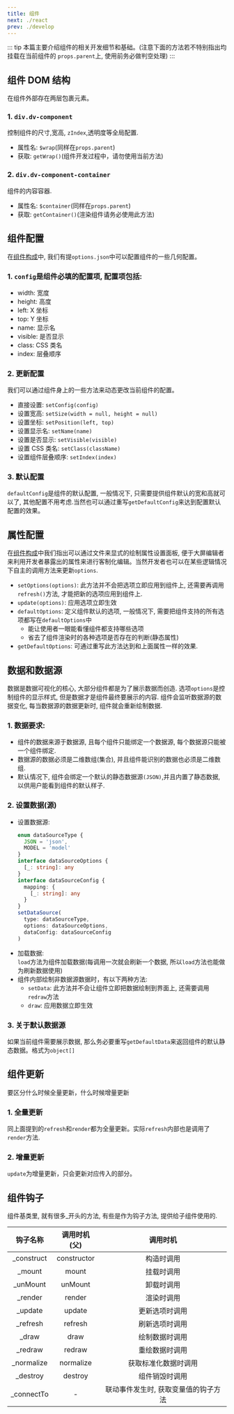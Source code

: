 ```yaml
---
title: 组件
next: ./react
prev: ./develop
---
```


::: tip
本篇主要介绍组件的相关开发细节和基础。(注意下面的方法若不特别指出均挂载在当前组件的 <code>props.parent</code>上, 使用前务必做判空处理)
:::

## 组件 DOM 结构

在组件外部存在两层包裹元素。

### 1. `div.dv-component`

控制组件的尺寸,宽高, `zIndex`,透明度等全局配置.

- 属性名: `$wrap`(同样在`props.parent`)
- 获取: `getWrap()`(组件开发过程中，请勿使用当前方法)

### 2. `div.dv-component-container`

组件的内容容器.

- 属性名: `$container`(同样在`props.parent`)
- 获取: `getContainer()`(渲染组件请务必使用此方法)

## 组件配置

在[组件构成](/zh/flyfish/component/basic.html#_10-src-settings-options-js)中, 我们有提`options.json`中可以配置组件的一些几何配置。

### 1. `config`是组件必填的配置项, 配置项包括:

- width: 宽度
- height: 高度
- left: X 坐标
- top: Y 坐标
- name: 显示名
- visible: 是否显示
- class: CSS 类名
- index: 层叠顺序

### 2. 更新配置

我们可以通过组件身上的一些方法来动态更改当前组件的配置。

- 直接设置: `setConfig(config)`
- 设置宽高: `setSize(width = null, height = null)`
- 设置坐标: `setPosition(left, top)`
- 设置显示名: `setName(name)`
- 设置是否显示: `setVisible(visible)`
- 设置 CSS 类名: `setClass(className)`
- 设置组件层叠顺序: `setIndex(index)`

### 3. 默认配置

`defaultConfig`是组件的默认配置, 一般情况下, 只需要提供组件默认的宽和高就可以了, 其他配置不用考虑.当然也可以通过重写`getDefaultConfig`来达到配置默认配置的效果。

## 属性配置

在[组件构成](/zh/flyfish/component/basic.html#_10-src-settings-options-js)中我们指出可以通过文件来显式的绘制属性设置面板, 便于大屏编辑者来利用开发者暴露出的属性来进行客制化编辑。当然开发者也可以在某些逻辑情况下自主的调用方法来更新`options`.

- `setOptions(options)`: 此方法并不会把选项立即应用到组件上, 还需要再调用`refresh()`方法, 才能把新的选项应用到组件上.
- `update(options)`: 应用选项立即生效
- `defaultOptions`: 定义组件默认的选项, 一般情况下, 需要把组件支持的所有选项都写在`defaultOptions`中
  - 能让使用者一眼能看懂组件都支持哪些选项
  - 省去了组件渲染时的各种选项是否存在的判断(静态属性)
- `getDefaultOptions`: 可通过重写此方法达到和上面属性一样的效果.

## 数据和数据源

数据是数据可视化的核心, 大部分组件都是为了展示数据而创造. 选项`options`是控制组件的显示样式, 但是数据才是组件最终要展示的内容. 组件会监听数据源的数据变化, 每当数据源的数据更新时, 组件就会重新绘制数据.

### 1. 数据要求:

- 组件的数据来源于数据源, 且每个组件只能绑定一个数据源, 每个数据源只能被一个组件绑定.
- 数据源的数据必须是二维数组(集合), 并且组件能识别的数据也必须是二维数组.
- 默认情况下, 组件会绑定一个默认的静态数据源`(JSON)`,并且内置了静态数据, 以供用户能看到组件的默认样子.

### 2. 设置数据(源)

- 设置数据源:
  ```typescript
  enum dataSourceType {
    JSON = 'json',
    MODEL = 'model'
  }
  interface dataSourceOptions {
    [_: string]: any
  }
  interface dataSourceConfig {
    mapping: {
      [_: string]: any
    }
  }
  setDataSource(
    type: dataSourceType,
    options: dataSourceOptions,
    dataConfig: dataSourceConfig
  )
  ```
- 加载数据:  
  `load`方法为组件加载数据(每调用一次就会刷新一个数据, 所以`load`方法也能做为刷新数据使用)
- 组件内部绘制非数据源数据时，有以下两种方法:
  - `setData`: 此方法并不会让组件立即把数据绘制到界面上, 还需要调用`redraw`方法
  - `draw`: 应用数据立即生效

### 3. 关于默认数据源

如果当前组件需要展示数据, 那么务必要重写`getDefaultData`来返回组件的默认静态数据。格式为`object[]`

## 组件更新

要区分什么时候全量更新，什么时候增量更新

### 1. 全量更新

同上面提到的`refresh`和`render`都为全量更新。实际`refresh`内部也是调用了`render`方法.

### 2. 增量更新

`update`为增量更新，只会更新对应传入的部分。

## 组件钩子

组件基类里, 就有很多\_开头的方法, 有些是作为钩子方法, 提供给子组件使用的.

|  钩子名称   | 调用时机(父) |               调用时机               |
| :---------: | :----------: | :----------------------------------: |
| \_construct | constructor  |              构造时调用              |
|   \_mount   |    mount     |              挂载时调用              |
|  \_unMount  |   unMount    |              卸载时调用              |
|  \_render   |    render    |              渲染时调用              |
|  \_update   |    update    |            更新选项时调用            |
|  \_refresh  |   refresh    |            刷新选项时调用            |
|   \_draw    |     draw     |            绘制数据时调用            |
|  \_redraw   |    redraw    |            重绘数据时调用            |
| \_normalize |  normalize   |         获取标准化数据时调用         |
|  \_destroy  |   destroy    |            组件销毁时调用            |
| \_connectTo |      -       | 联动事件发生时, 获取变量值的钩子方法 |